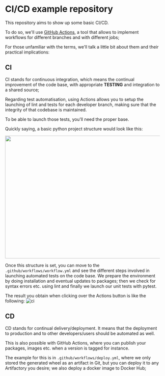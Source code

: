 # CI/CD example repository

This repository aims to show up some basic CI/CD. 

To do so, we'll use [GitHub Actions](https://docs.github.com/en/actions/),
a tool that allows to implement workflows for different branches and with different jobs;

For those unfamiliar with the terms, we'll talk a little bit about them and their practical implications:
 
## CI

CI stands for continuous integration, which means the continual improvement of the code base, with appropriate 
**TESTING** and integration to a shared source;

Regarding test automatisation, using Actions allows you to setup the launching of lint and tests
for each developer branch, making sure that the integrity of that codebase is maintained. 

To be able to launch those tests, you'll need the proper base. 

Quickly saying, a basic python project structure would look like this:

<img src="https://user-images.githubusercontent.com/46964784/189723386-f79bc032-fb9d-45ed-a5f7-36a8d129031d.png" width="600" height="400" align="center" />

Once this structure is set, you can move to the `.github/workflows/workflow.yml` and see the different steps
involved in launching automated tests on the code base. We prepare the environment by doing installation and eventual
updates to packages; then we check for syntax errors etc. using lint and finally we launch our unit tests with
pytest.

The result you obtain when clicking over the Actions button is like the following:
![ci](https://user-images.githubusercontent.com/46964784/189722255-62ecd6b1-e637-4f6b-ae70-41a6d4820383.png)

## CD 

CD stands for continual delivery/deployment. It means that the deployment to production and to other developers/users
should be automated as well.

This is also possible with GitHub Actions, where you can publish your packages, images etc. when a version is tagged for
instance.

The example for this is in `.github/workflows/deploy.yml`, where we only stored the generated wheel as an artifact in Git,
but you can deploy it to any Artifactory you desire; we also deploy a docker image to Docker Hub;

